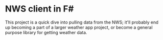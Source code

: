 # NWS client in F#

This project is a quick dive into pulling data from the NWS; it'll probably end
up becoming a part of a larger weather app project, or become a general purpose
library for getting weather data.